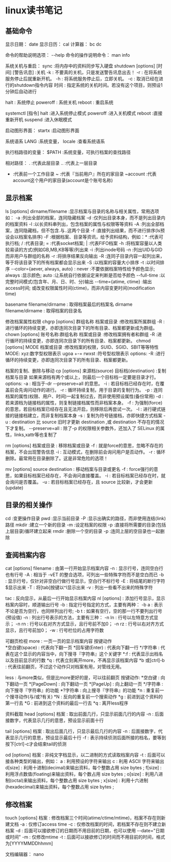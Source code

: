 # linux读书笔记

## 基础命令
显示日期：
date
显示日历：
cal
计算器：
bc
dc

命令的帮助说明选项：
--help
命令的操作说明命令：
man
info

系统关机与重启：
sync	:将内存中的资料同步写入硬盘
shutdown [options] [时间] [警告讯息] :关机
 -k : 不要真的关机，只是发送警告讯息出去！
 -r : 在将系统服务停止后就重新开机。
 -h : 将系统服务停止后，立即关机。
 -c : 取消已经在进行的shutdown指令内容
 时间 : 指定系统的关机时间。若没有这个项目，则预设1分钟后自动进行

halt	: 系统停止
poweroff : 系统关机
reboot	: 重启系统

systemctl [指令]
halt 	:进入系统停止模式
poweroff :进入关机模式
reboot 	:直接重新开机
suspend :进入休眠模式

启动图形界面：
startx	:启动图形界面

系统语系
LANG :系统变量，
locale :查看系统语系

执行档路径的变量：
$PATH :系统变量，可执行档案的查找路径

相对路径：
.	:代表此层目录
..	:代表上一层目录
-	:代表前一个工作目录
~	:代表『当前用户』所在的家目录
~account	:代表account这个用户的家目录(account是个账号名称)


## 显示档案
ls [options] dirname/filename :显示档案与目录的名称与相关属性，常用选项如：
 -a :列出全部的档案，连同隐藏档案
 -d :仅列出目录本身，而不是列出目录内的档案资料
 -l :以长资料串列出，包含档案的属性与权限等等资料
 -A :列出全部档案，连同隐藏档，但不包含.与..这两个目录
 -f :直接列出结果，而不进行排序(ls预设会以档案名排序)
 -F :根据档案、目录等资讯，给予资料结构，例如：* :代表可执行档; / :代表目录; = :代表socket档案; | :代表FIFO档案
 -h :将档案容量以人类较易读的方式(例如GB,MB,KB等等)列出来
 -i :列出inode号码
 -n :列出UID与GID而非用户与群组的名称
 -r :将排序结果反向输出
 -R :连同子目录内容一起列出来，等于将该目录下的所有档案都会显示出来
 -S :以档案的容量大小排序
 -t :以时间排序
 --color={aever, always, auto} : never :不要依据档案特性给予颜色显示; always :显示颜色; auto :让系统自行依据设定来判断是否给予颜色
 --full-time :以完整时间模式(包含年、月、日、时、分)输出
 --time={atime, ctime} :输出access时间; 或改变权限属性时间(ctime)，而非内容变更时间(modification time)

basename filename/dirname : 取得档案最后的档案名
dirname filename/dirname : 取得档案的目录名

修改档案属性权限
chgrp [options] 群组名称 档案或目录 :修改档案所属群组
 -R :进行循环的持续变更，亦即连同次目录下的所有目录、档案都更新成为群组。
chown [options] 账号名称:群组名称 档案或目录 :修改档案拥有者和群组
 -R :进行循环的持续变更，亦即连同次目录下的所有目录、档案都更新。
chmod [options] MODE 档案或目录 :修改档案的权限，SUID、SGID、SBIT等等特性
 MODE:
 xyz:数字型权限表示
 ugoa +-= rwxst :符号型权限表示
 options:
 -R :进行循环的持续变更，亦即连同次目录下的所有目录、档案都更新。

档案的复制、删除与移动
cp [options] 来源档(source) 目标档(destination) :复制档案与目录
 如果来源档有两个或以上，则最后一个目标档一定要是目录才行。
 options:
 -a : 相当于-dr --preserve=all 的意思。
 -i : 若目标档已经存在时，在覆盖前会先询问动作的进行。
 -r : 循环持续复制，用于目录的复制行为。
 -p : 连同档案的属性(权限、用户、时间)一起复制过去，而非使用预设属性(备份常用)
 -d : 若来源档为链接档的属性，则复制链接档属性而非档案本身。
 -f : 为强制(force)的意思，若目标档案已经存在且无法开启，则移除后再尝试一次。
 -l : 进行硬式链接的链接档建立，而非复制档案本身
 -s : 复制为符号链接档，亦即快捷方式档案
 -u : destination 比 source 旧时才更新 destination ,或 destination 不存在的情况下才复制。
 --preserve=all : 除了-p 的权限相关参数外，还加入了 SELinux 的属性，links,xattr等也复制了

rm [options] 档案或目录 : 移除档案或目录
 -f : 就是force的意思，忽略不存在的档案，不会出现警告信息
 -i : 互动模式，在删除前会询问用户是否动作。
 -r : 循环删除。最常用在目录删除了。这是非常危险的选项！

mv [options] source destination : 移动档案与目录或更名
 -f : force强行的意思，如果目标档案已经存在，不会询问直接覆盖。
 -i : 若目标档案已经存在时，就会询问是否覆盖。
 -u : 若目标档案已经存在，且 source 比较新，才会更新(update)

## 目录的相关操作
cd :变更操作目录
pwd :显示当前目录
 -P :显示出确实的路径，而非使用连结(link)路径
mkdir :建立一个新的目录
 -m :设定档案的权限
 -p :直接将所需要的目录(包括上层目录)循环建立起来
rmdir :删除一个空的目录
 -p :连同上层的空目录也一起删除

## 查阅档案内容
cat [options] filename : 由第一行开始显示档案内容
 -n : 显示行号，连同空白行也有行号
 -A : 相当于 -vET 的整合选项，可列出一些特殊字符而不是空白而已
 -b : 显示行号，仅针对非空白行做行号显示，空白行不标行号
 -E : 将结尾的断行字符$显示出来
 -T : 将[tab]按键以^I显示出来
 -v : 列出一些看不出来的特殊字符

tac : 反向显示，从最后一行开始显示档案内容
nl [options] : 添加行号显示，显示档案内容时，顺道输出行号
 -b : 指定行号指定的方式，主要有两种：
   -b a : 表示不论是否为空行，也同样列出行号;
   -b t : 如果有空行，空的那一行不要列出行号(预设值)
 -n : 列出行号表示的方法，主要有三种：
   -n ln : 行号以左特意方式显示；
   -n rn : 行号以右对齐方式显示，且行号前不加0；
   -n rz : 行号以右对齐方式显示，且行号前加0；
 -w : 行号栏位的占用字符数

可翻页检视
more : 一页一页的显示档案内容
 按键动作  
  *空白键(space) : 代表向下翻一页
  *回车键(Enter) : 代表向下翻一行
  */字符串	: 代表在这个显示的内容当中，向下搜寻『字符串』这个关键字
  *:f		: 代表显示出档名以及目前显示的行数
  *q		: 代表立刻离开more，不再显示该档案内容
  *b 或[ctrl]-b : 代表往前翻页，不过这个动作只对档案有用，对管线无用。

less : 与more类似，但是比more更好的是，可以往前翻页
 按键动作:
  *空白键	: 向下翻动一页
  *[PageDown]	: 向下翻动一页
  *[PageUp]	: 向上翻动一页
  */字符串	: 向下搜寻『字符串』的功能
  *?字符串	: 向上搜寻『字符串』的功能
  *n	: 重复前一个搜寻动作(与/或?有关)
  *N	: 反向的重复前一个搜索动作
  *g	: 前进到这个资料的第一行去
  *G	: 前进到这个资料的最后一行去
  *q	: 离开less程序

资料截取
head [options] 档案 : 取出前面几行，只显示前面几行的内容
 -n : 后面接数字，代表显示几行的意思，预设显示前面十行

tail [options] 档案 : 取出后面几行，只显示最后几行的内容
 -n : 后面接数字，代表显示几行的意思，预设显示最后十行
 -f : 表示持续侦测后面所接的档名，要等到按下[ctrl]-c才会结束tail的侦测

od [options] 档案 : 非纯文字档显示，以二进制的方式读取档案内容
 -t : 后面可以接各种类型的输出，例如：
    a	: 利用预设的字符来输出
    c	: 利用 ASCII 字符来输出
    d[size] : 利用十进制(decimal)来输出资料，每个整数占用 size bytes ;
    f[size] : 利用浮点数值(floating)来输出资料，每个数占用 size bytes ;
    o[size] : 利用八进制(octal)来输出资料，每个整数占用 size bytes ;
    x[size] : 利用十六进制(hexadecimal)来输出资料，每个整数占用 size bytes ;

## 修改档案
touch [options] 档案 : 修改档案三个时间(atime/ctime/mtime)，档案不存在则新建文档
 -a : 仅修订access time
 -c : 仅修改档案的时间，若档案不存在则不建立新档案
 -d : 后面可以接欲修订的日期而不用目前的日期，也可以使用 --date="日期或时间"
 -m : 仅修改mtime
 -t : 后面可以接欲修订的时间而不用目前的时间，格式为[YYYYMMDDhhmm]


文档编辑器：
nano


